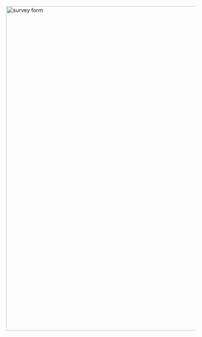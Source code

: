 <img width="864" alt="survey form" src="https://user-images.githubusercontent.com/29441324/31866762-4ac4608e-b739-11e7-9245-168f18c42c72.png">
